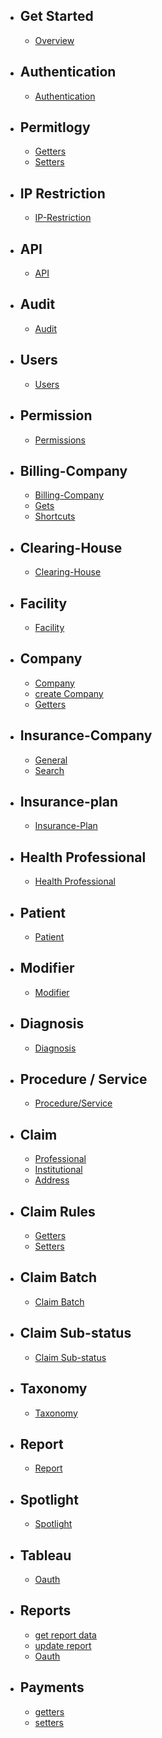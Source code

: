 - ## Get Started
    - [Overview](/{{route}}/{{version}}/overview)

- ## Authentication
    - [Authentication](/{{route}}/{{version}}/auth)

- ## Permitlogy
    - [Getters](/{{route}}/{{version}}/permitlogy/get)
    - [Setters](/{{route}}/{{version}}/permitlogy/store)

- ## IP Restriction
    - [IP-Restriction](/{{route}}/{{version}}/ip-restriction)

- ## API
    - [API](/{{route}}/{{version}}/api)
- ## Audit
    - [Audit](/{{route}}/{{version}}/audit)

- ## Users
    - [Users](/{{route}}/{{version}}/user)

- ## Permission
    - [Permissions](/{{route}}/{{version}}/permission)

- ## Billing-Company
    - [Billing-Company](/{{route}}/{{version}}/billing-company)
    - [Gets](/{{route}}/{{version}}/billing-company/gets)
    - [Shortcuts](/{{route}}/{{version}}/billing-company/shortcuts)

- ## Clearing-House
    - [Clearing-House](/{{route}}/{{version}}/clearing-house)

- ## Facility
    - [Facility](/{{route}}/{{version}}/facility)

- ## Company
    - [Company](/{{route}}/{{version}}/company/company)
    - [create Company](/{{route}}/{{version}}/company/create)
    - [Getters](/{{route}}/{{version}}/company/getters)

- ## Insurance-Company
    - [General](/{{route}}/{{version}}/insurance-company/general)
    - [Search](/{{route}}/{{version}}/insurance-company/search)

- ## Insurance-plan
    - [Insurance-Plan](/{{route}}/{{version}}/insurance-plan)
    
- ## Health Professional
    - [Health Professional](/{{route}}/{{version}}/health-professional)

- ## Patient
    - [Patient](/{{route}}/{{version}}/patient)

- ## Modifier
    - [Modifier](/{{route}}/{{version}}/modifier)

- ## Diagnosis
    - [Diagnosis](/{{route}}/{{version}}/diagnosis)

- ## Procedure / Service
    - [Procedure/Service](/{{route}}/{{version}}/procedure)

- ## Claim
    - [Professional](/{{route}}/{{version}}/claim/professional/claim)
    - [Institutional](/{{route}}/{{version}}/claim/institutional/claim)
    - [Address](/{{route}}/{{version}}/address)
- ## Claim Rules
    - [Getters](/{{route}}/{{version}}/claim/rules/getters)
    - [Setters](/{{route}}/{{version}}/claim/rules/setters)

- ## Claim Batch
    - [Claim Batch](/{{route}}/{{version}}/claim/claim-batch)

- ## Claim Sub-status
    - [Claim Sub-status](/{{route}}/{{version}}/claim/claim-sub-status)

- ## Taxonomy
    - [Taxonomy](/{{route}}/{{version}}/taxonomy)

- ## Report
    - [Report](/{{route}}/{{version}}/report)

- ## Spotlight
    - [Spotlight](/{{route}}/{{version}}/spotlight)

- ## Tableau
    - [Oauth](/{{route}}/{{version}}/tableau/oauth)

- ## Reports
    - [get report data](/{{route}}/{{version}}/reports/get)
    - [update report](/{{route}}/{{version}}/reports/update)
    - [Oauth](/{{route}}/{{version}}/tableau/oauth)

- ## Payments
    - [getters](/{{route}}/{{version}}/payments/getters)
    - [setters](/{{route}}/{{version}}/payments/setters)